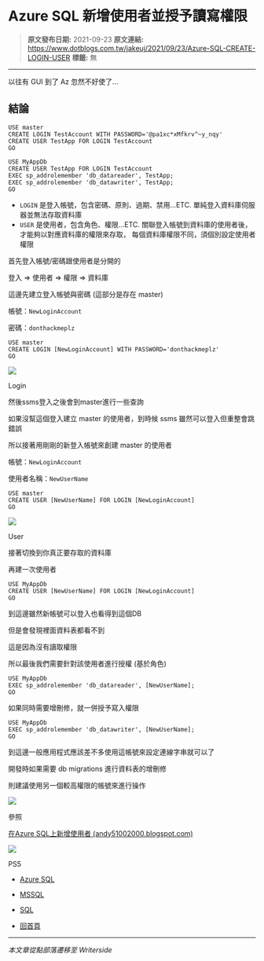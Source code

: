 # Azure SQL 新增使用者並授予讀寫權限

> **原文發布日期:** 2021-09-23
> **原文連結:** https://www.dotblogs.com.tw/jakeuj/2021/09/23/Azure-SQL-CREATE-LOGIN-USER
> **標籤:** 無

---

以往有 GUI 到了 Az 忽然不好使了…

## 結論

```
USE master
CREATE LOGIN TestAccount WITH PASSWORD='@pa1xc*xMfkrv^~y_nqy'
CREATE USER TestApp FOR LOGIN TestAccount
GO

USE MyAppDb
CREATE USER TestApp FOR LOGIN TestAccount
EXEC sp_addrolemember 'db_datareader', TestApp;
EXEC sp_addrolemember 'db_datawriter', TestApp;
GO
```

* `LOGIN` 是登入帳號，包含密碼、原則、過期、禁用…ETC.
  單純登入資料庫伺服器並無法存取資料庫
* `USER` 是使用者，包含角色、權限…ETC.
  關聯登入帳號到資料庫的使用者後，才能夠以對應資料庫的權限來存取，
  每個資料庫權限不同，須個別設定使用者權限

首先登入帳號/密碼跟使用者是分開的

登入 => 使用者 => 權限 => 資料庫

這邊先建立登入帳號與密碼 (這部分是存在 master)

帳號：`NewLoginAccount`

密碼：`donthackmeplz`

```
USE master
CREATE LOGIN [NewLoginAccount] WITH PASSWORD='donthackmeplz'
GO
```

![](https://dotblogsfile.blob.core.windows.net/user/小小朱/169980c2-8359-4a4c-ba1b-606bb9fe53ef/1682410424.png.png)

Login

然後ssms登入之後會到master進行一些查詢

如果沒幫這個登入建立 master 的使用者，到時候 ssms 雖然可以登入但重整會跳錯誤

所以接著用剛剛的新登入帳號來創建 master 的使用者

帳號：`NewLoginAccount`

使用者名稱：`NewUserName`

```
USE master
CREATE USER [NewUserName] FOR LOGIN [NewLoginAccount]
GO
```

![](https://dotblogsfile.blob.core.windows.net/user/小小朱/169980c2-8359-4a4c-ba1b-606bb9fe53ef/1682410480.png.png)

User

接著切換到你真正要存取的資料庫

再建一次使用者

```
USE MyAppDb
CREATE USER [NewUserName] FOR LOGIN [NewLoginAccount]
GO
```

到這邊雖然新帳號可以登入也看得到這個DB

但是會發現裡面資料表都看不到

這是因為沒有讀取權限

所以最後我們需要針對該使用者進行授權 (基於角色)

```
USE MyAppDb
EXEC sp_addrolemember 'db_datareader', [NewUserName];
GO

```

如果同時需要增刪修，就一併授予寫入權限

```
USE MyAppDb
EXEC sp_addrolemember 'db_datawriter', [NewUserName];
GO
```

到這邊一般應用程式應該差不多使用這帳號來設定連線字串就可以了

開發時如果需要 db migrations 進行資料表的增刪修

則建議使用另一個較高權限的帳號來進行操作

![](https://dotblogsfile.blob.core.windows.net/user/jakeuj/169980c2-8359-4a4c-ba1b-606bb9fe53ef/1632377410.png)

參照

[在Azure SQL上新增使用者 (andy51002000.blogspot.com)](http://andy51002000.blogspot.com/2017/12/azure-sql.html)

![](https://card.psnprofiles.com/1/jakeuj.png)

PS5

* [Azure SQL](/jakeuj/Tags?qq=Azure%20SQL)
* [MSSQL](/jakeuj/Tags?qq=MSSQL)
* [SQL](/jakeuj/Tags?qq=SQL)

* [回首頁](/jakeuj)

---

*本文章從點部落遷移至 Writerside*
